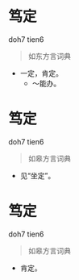 # 笃定
doh7 tien6
> 如东方言词典
- 一定，肯定。
  - ～能办。

# 笃定
doh7 tien6
> 如皋方言词典
- 见“坐定”。

# 笃定
doh7 tien6
> 如皋方言词典
- 肯定。

